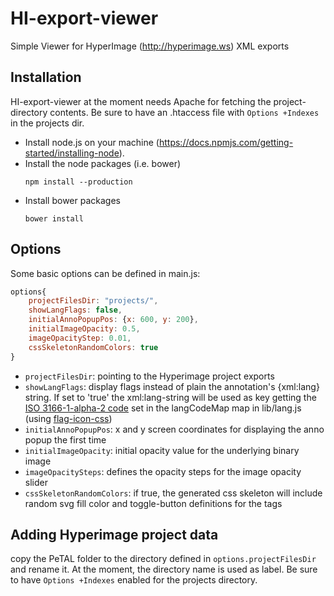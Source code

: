 # HI-export-viewer
Simple Viewer for HyperImage (http://hyperimage.ws) XML exports

## Installation
HI-export-viewer at the moment needs Apache for fetching the project-directory contents. Be sure to have an .htaccess file with ```Options +Indexes``` in the projects dir.

 - Install node.js on your machine (https://docs.npmjs.com/getting-started/installing-node).
 - Install the node packages (i.e. bower)
	```
	npm install --production
	```
 - Install bower packages
	```
	bower install
	```

## Options
Some basic options can be defined in main.js:

```JavaScript
options{
	projectFilesDir: "projects/",
	showLangFlags: false,
	initialAnnoPopupPos: {x: 600, y: 200},
	initialImageOpacity: 0.5,
	imageOpacityStep: 0.01,
	cssSkeletonRandomColors: true
}
```
 * `projectFilesDir`: pointing to the Hyperimage project exports
 * `showLangFlags`: display flags instead of plain the annotation's {xml:lang} string. If set to 'true' the xml:lang-string will be used as key getting the [ISO 3166-1-alpha-2 code](http://www.iso.org/iso/country_names_and_code_elements) set in the langCodeMap map in lib/lang.js (using [flag-icon-css](https://github.com/lipis/flag-icon-css))
 * `initialAnnoPopupPos`: x and y screen coordinates for displaying the anno popup the first time
 * `initialImageOpacity`: initial opacity value for the underlying binary image
 * `imageOpacitySteps`: defines the opacity steps for the image opacity slider 
 * `cssSkeletonRandomColors`: if true, the generated css skeleton will include random svg fill color and toggle-button definitions for the tags
 
## Adding Hyperimage project data
copy the PeTAL folder to the directory defined in `options.projectFilesDir` and rename it. At the moment, the directory name is used as label. Be sure to have `Options +Indexes` enabled for the projects directory.
